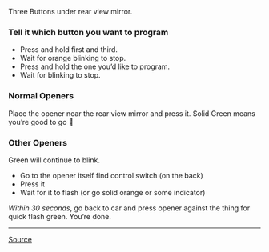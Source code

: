Three Buttons under rear view mirror.

### Tell it which button you want to program

- Press and hold first and third.
- Wait for orange blinking to stop.
- Press and hold the one you’d like to program.
- Wait for blinking to stop.

### Normal Openers

Place the opener near the rear view mirror and press it. Solid Green means you’re good to go 💚

### Other Openers

Green will continue to blink.

- Go to the opener itself find control switch (on the back)
- Press it
- Wait for it to flash (or go solid orange or some indicator)

_Within 30 seconds_, go back to car and press opener against the thing for quick flash green. You’re done.

---

[Source](https://www.youtube.com/watch?v=vMSW5hRDVUI)
